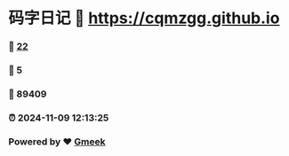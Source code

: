 # 码字日记 :link: https://cqmzgg.github.io 
### :page_facing_up: [22](https://cqmzgg.github.io/tag.html) 
### :speech_balloon: 5 
### :hibiscus: 89409 
### :alarm_clock: 2024-11-09 12:13:25 
### Powered by :heart: [Gmeek](https://github.com/Meekdai/Gmeek)
